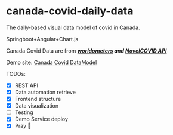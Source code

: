 # canada-covid-daily-data
The daily-based visual data model of covid in Canada.

Springboot+Angular+Chart.js

Canada Covid Data are from ***[worldometers](https://www.worldometers.info/coronavirus/) and [NovelCOVID API](https://github.com/NovelCOVID/API)***

Demo site: [Canada Covid DataModel](https://pspjzy.github.io/canada-covid-modeling/case)

TODOs:
- [x] REST API
- [X] Data automation retrieve
- [X] Frontend structure
- [X] Data visualization
- [ ] Testing
- [X] Demo Service deploy
- [X] Pray :pray:
